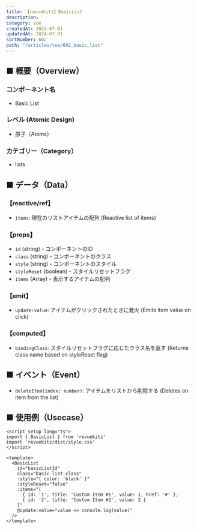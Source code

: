 ```yaml
---
title: 【revuekitz】BasicList
description: 
category: vue
createdAt: 2024-07-01
updatedAt: 2024-07-01
sortNumber: 602
path: "/articles/vue/602_basic_list"
---
```


<nuxt-content-wrapper>

## ■ 概要（Overview）
### コンポーネント名
- Basic List

### レベル (Atomic Design)
- 原子（Atoms）

### カテゴリー（Category）
- lists

## ■ データ（Data）
### 【reactive/ref】
- `items`: 現在のリストアイテムの配列 (Reactive list of items)

### 【props】
- `id` (string) - コンポーネントのID
- `class` (string) - コンポーネントのクラス
- `style` (string) - コンポーネントのスタイル
- `styleReset` (boolean) - スタイルリセットフラグ
- `items` (Array) - 表示するアイテムの配列

### 【emit】
- `update:value`: アイテムがクリックされたときに発火 (Emits item value on click)

### 【computed】
- `bindingClass`: スタイルリセットフラグに応じたクラス名を返す (Returns class name based on styleReset flag)

## ■ イベント（Event）
- `deleteItem(index: number)`: アイテムをリストから削除する (Deletes an item from the list)

## ■ 使用例（Usecase）
```vue
<script setup lang="ts">
import { BasicList } from 'revuekitz'
import 'revuekitz/dist/style.css' 
</script>

<template>
  <BasicList
    id="basicListId"
    class="basic-list-class"
    :style="{ color: 'black' }"
    :styleReset="false"
    :items="[
      { id: '1', title: 'Custom Item #1', value: 1, href: '#' },
      { id: '2', title: 'Custom Item #2', value: 2 }
    ]"
    @update:value="value => console.log(value)"
  />
</template>

``` 

</nuxt-content-wrapper>